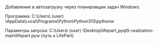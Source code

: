 Добавление в автозагрузку через планировщик задач Windows:

Программа:          C:\Users\  (user)  \AppData\Local\Programs\Python\Python313\pythonw

Параметры запуска:  C:\Users\  (user)  \Desktop\lifepart_pyqt5-realization-main\lifepart.pyw  (путь к LifePart)
